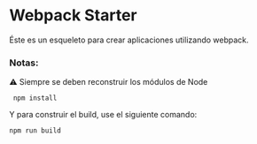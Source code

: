 # Webpack Starter

Éste es un esqueleto para crear aplicaciones utilizando webpack.

### Notas:
⚠ Siempre se deben reconstruir los módulos de Node
```
 npm install
```

Y para construir el build, use el siguiente comando:
```
npm run build
```